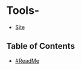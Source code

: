 # Tools-


- [Site](https://shadowsilver07.github.io/Tools-/)


## Table of Contents

- [#ReadMe](./Resources/ReadMe.html)